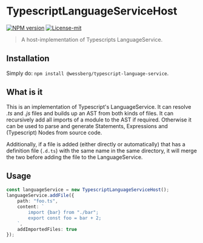 # TypescriptLanguageServiceHost
[![NPM version][npm-version-image]][npm-version-url]
[![License-mit][license-mit-image]][license-mit-url]

[license-mit-url]: https://opensource.org/licenses/MIT

[license-mit-image]: https://img.shields.io/badge/License-MIT-yellow.svg

[npm-version-url]: https://www.npmjs.com/package/@wessberg/typescript-language-service

[npm-version-image]: https://badge.fury.io/js/%40wessberg%2Ftypescript-language-service.svg

> A host-implementation of Typescripts LanguageService.

## Installation
Simply do: `npm install @wessberg/typescript-language-service`.

## What is it

This is an implementation of Typescript's LanguageService. It can resolve *.ts* and *.js* files and builds up an AST from both kinds of files.
It can recursively add all imports of a module to the AST if required. Otherwise it can be used to parse and generate Statements, Expressions and (Typescript) Nodes from source code.

Additionally, if a file is added (either directly or automatically) that has a definition file (`.d.ts`) with the same name in the same directory, it will merge the two before adding the file to the LanguageService.

## Usage
```typescript
const languageService = new TypescriptLanguageServiceHost();
languageService.addFile({
	path: "foo.ts",
	content: `
		import {bar} from "./bar";
		export const foo = bar + 2;
	`,
	addImportedFiles: true
});
```